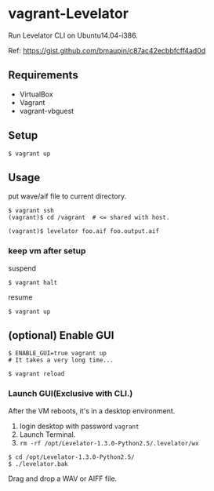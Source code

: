 # vagrant-Levelator

Run Levelator CLI on Ubuntu14.04-i386.

Ref: https://gist.github.com/bmaupin/c87ac42ecbbfcff4ad0d


## Requirements

- VirtualBox
- Vagrant
- vagrant-vbguest

## Setup

```
$ vagrant up
```

## Usage

put wave/aif file to current directory.

```
$ vagrant ssh
(vagrant)$ cd /vagrant  # <= shared with host.

(vagrant)$ levelator foo.aif foo.output.aif
```

### keep vm after setup

suspend

```
$ vagrant halt
```

resume

```
$ vagrant up
```


## (optional) Enable GUI

```
$ ENABLE_GUI=true vagrant up
# It takes a very long time...

$ vagrant reload
```

### Launch GUI(Exclusive with CLI.)

After the VM reboots, it's in a desktop environment.

1. login desktop with password `vagrant`
2. Launch Terminal.
3. `rm -rf /opt/Levelator-1.3.0-Python2.5/.levelator/wx`

```
$ cd /opt/Levelator-1.3.0-Python2.5/
$ ./levelator.bak
```

Drag and drop a WAV or AIFF file.
